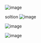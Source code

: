 ![image](https://github.com/user-attachments/assets/fe0ab709-adfe-4e3b-80b9-432f87ec17bf)


soltion
![image](https://github.com/user-attachments/assets/72e935b7-680f-4a89-b78b-8877870c0bf5)

![image](https://github.com/user-attachments/assets/960e2915-4ff2-4e8e-b988-7bb20aa49cdd)


![image](https://github.com/user-attachments/assets/11f7ad4f-0064-4855-b581-14335ea82332)
